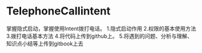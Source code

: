 # TelephoneCallintent
掌握隐式启动，掌握使用Intent拨打电话。
1.隐式启动作用
2.权限的基本使用方法
3.拨打电话基本方法
4.将代码上传到github上。
5.将遇到的问题、分析与理解、知识点小结等上传到gitbook上去
